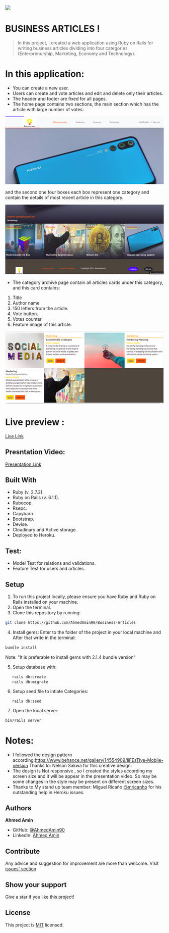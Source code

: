 ![](https://img.shields.io/badge/Microverse-blueviolet)
#  BUSINESS ARTICLES !
 
> In this project, I created a web application using Ruby on Rails for writing business articles dividing into four categories (Enterprenurship, Marketing, Economy and Technology).
# In this application:
- You can create a new user.
- Users can create and vote articles and edit and delete only their articles.
- The header and footer are fixed for all pages.
- The home page contains two sections, the main section which has the article with large number of votes:

<img src="./imgs/homepage-1.png">

and the second one four boxes each box represent one category and contain the details of most recent article in this category.

<img src="./imgs/homepage-2.png">

- The category archive page contain all articles cards under this category, and this card contains:
1. Title
2. Author name
3. 150 letters from the article.
4. Vote button.
5. Votes counter.
6. Feature image of this article.


<img src="./imgs/archive.png">


# Live preview :

[Live Link](https://gentle-taiga-48607.herokuapp.com/)


## Presntation Video:

[Presentation Link](https://www.loom.com/share/59b96d70737441db83810f1dfd60da12)


## Built With
- Ruby (v. 2.7.2).
- Ruby on Rails (v. 6.1.1).
- Rubocop.
- Rsepc.
- Capybara.
- Bootstrap.
- Devise.
- Cloudinary and Active storage.
- Deployed to Heroku.

## Test:
- Model Test for relations and validations.
- Feature Test for users and articles.
 
## Setup

1. To run this project locally, please ensure you have Ruby and Ruby on Rails installed on your machine.
2. Open the terminal.
3. Clone this repository by running:

```bash
git clone https://github.com/AhmedAmin90/Business-Articles
```

4. Install gems: Enter to the folder of the project in your local machine and After that write in the terminal: 

```bash
bundle install
```
Note: "It is preferable to install gems with 2.1.4 bundle version"

5. Setup database with:

```
   rails db:create
   rails db:migrate
```

6. Setup seed file to intiate Categories:

```
   rails db:seed
```

7. Open the local server:

```bash
bin/rails server
```

# Notes:
- I followed the design pattern according:https://www.behance.net/gallery/14554909/liFEsTlye-Mobile-version
  Thanks to: Nelson Sakwa  for this creative design.
- The design is Not responsive , so I created the styles according my screen size and it will be appear in the presentation video. So may be some changes in the style may be present on different screen sizes.
- Thanks to My stand up team member: Miguel Ricaño [@mricanho](https://github.com/mricanho) for his outstanding help in Heroku issues.


## Authors

**Ahmed Amin** 
- GitHub: [@AhmedAmin90](https://github.com/AhmedAmin90)
- LinkedIn: [Ahmed Amin](https://www.linkedin.com/in/web-developer/)



## Contribute
Any advice and suggestion for improvement are more than welcome.
Visit [issues' section](https://github.com/AhmedAmin90/Business-Articles/issues)

## Show your support
Give a star if you like this project!

## License
<p>This project is <a href="./LICENSE">MIT</a> licensed.</p>


